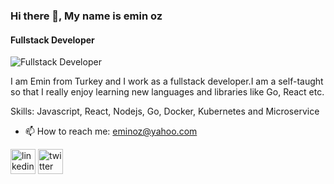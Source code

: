 ### Hi there 👋, My name is  emin oz
#### Fullstack Developer
![Fullstack Developer](https://media-exp1.licdn.com/dms/image/C4D16AQHD60g8URU9Ig/profile-displaybackgroundimage-shrink_200_800/0/1639604028027?e=1648080000&v=beta&t=_pOgwzLE9xDKbcKh0saKvWSTk1Sd2QbUJRVVAgNXqPg)

I am Emin from Turkey and I work as a fullstack developer.I am a self-taught so that I really enjoy learning new languages and libraries like Go, React etc.  

Skills: Javascript, React, Nodejs, Go, Docker, Kubernetes and Microservice

- 📫 How to reach me: eminoz@yahoo.com 


[<img src='https://cdn.jsdelivr.net/npm/simple-icons@3.0.1/icons/linkedin.svg' alt='linkedin' height='40'>](https://www.linkedin.com/in/mehmeteminoz/)  [<img src='https://cdn.jsdelivr.net/npm/simple-icons@3.0.1/icons/twitter.svg' alt='twitter' height='40'>](https://twitter.com/1eminoz)  

